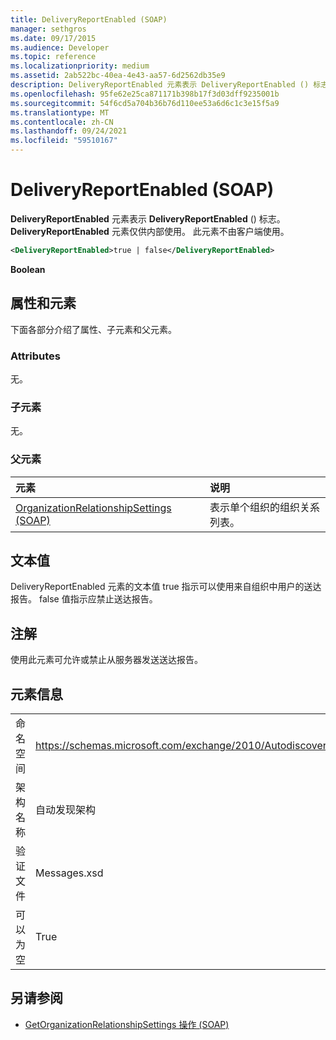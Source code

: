 ```yaml
---
title: DeliveryReportEnabled (SOAP)
manager: sethgros
ms.date: 09/17/2015
ms.audience: Developer
ms.topic: reference
ms.localizationpriority: medium
ms.assetid: 2ab522bc-40ea-4e43-aa57-6d2562db35e9
description: DeliveryReportEnabled 元素表示 DeliveryReportEnabled () 标志。 DeliveryReportEnabled 元素仅供内部使用。 此元素不由客户端使用。
ms.openlocfilehash: 95fe62e25ca871171b398b17f3d03dff9235001b
ms.sourcegitcommit: 54f6cd5a704b36b76d110ee53a6d6c1c3e15f5a9
ms.translationtype: MT
ms.contentlocale: zh-CN
ms.lasthandoff: 09/24/2021
ms.locfileid: "59510167"
---
```

# <a name="deliveryreportenabled-soap"></a>DeliveryReportEnabled (SOAP)

**DeliveryReportEnabled** 元素表示 **DeliveryReportEnabled** () 标志。 **DeliveryReportEnabled** 元素仅供内部使用。 此元素不由客户端使用。 
  
```XML
<DeliveryReportEnabled>true | false</DeliveryReportEnabled>
```

 **Boolean**
## <a name="attributes-and-elements"></a>属性和元素

下面各部分介绍了属性、子元素和父元素。
  
### <a name="attributes"></a>Attributes

无。
  
### <a name="child-elements"></a>子元素

无。
  
### <a name="parent-elements"></a>父元素

|**元素**|**说明**|
|:-----|:-----|
|[OrganizationRelationshipSettings (SOAP)](organizationrelationshipsettings-soap.md) <br/> |表示单个组织的组织关系列表。  <br/> |
   
## <a name="text-value"></a>文本值

DeliveryReportEnabled 元素的文本值 true 指示可以使用来自组织中用户的送达报告。 false 值指示应禁止送达报告。
  
## <a name="remarks"></a>注解

使用此元素可允许或禁止从服务器发送送达报告。
  
## <a name="element-information"></a>元素信息

|||
|:-----|:-----|
|命名空间  <br/> |https://schemas.microsoft.com/exchange/2010/Autodiscover  <br/> |
|架构名称  <br/> |自动发现架构  <br/> |
|验证文件  <br/> |Messages.xsd  <br/> |
|可以为空  <br/> |True  <br/> |
   
## <a name="see-also"></a>另请参阅

- [GetOrganizationRelationshipSettings 操作 (SOAP)](getorganizationrelationshipsettings-operation-soap.md)

